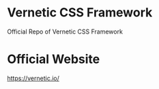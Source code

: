 # Vernetic CSS Framework
Official Repo of Vernetic CSS Framework

# Official Website
https://vernetic.io/
